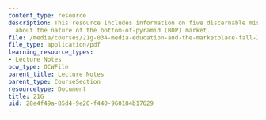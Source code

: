```yaml
---
content_type: resource
description: This resource includes information on five discernable misconceptions
  about the nature of the bottom-of-pyramid (BOP) market.
file: /media/courses/21g-034-media-education-and-the-marketplace-fall-2005/28e4f49a85d49e20f440960184b17629_MIT21G_034F05_itcentreprde.pdf
file_type: application/pdf
learning_resource_types:
- Lecture Notes
ocw_type: OCWFile
parent_title: Lecture Notes
parent_type: CourseSection
resourcetype: Document
title: 21G
uid: 28e4f49a-85d4-9e20-f440-960184b17629
---
```

